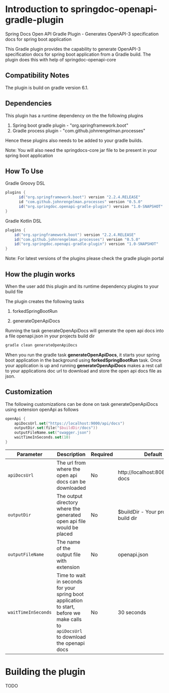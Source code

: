 # **Introduction to springdoc-openapi-gradle-plugin**

Spring Docs Open API Gradle Plugin - Generates OpenAPI-3 specification docs for spring boot application

This Gradle plugin provides the capability to generate OpenAPI-3 specification docs for spring boot application from a Gradle build. 
The plugin does this with help of springdoc-openapi-core

Compatibility Notes
-------------------

The plugin is build on gradle version 6.1. 

Dependencies
------------
This plugin has a runtime dependency on the the following plugins

1. Spring boot gradle plugin - "org.springframework.boot"
2. Gradle process plugin - "com.github.johnrengelman.processes"

Hence these plugins also needs to be added to your gradle builds.

Note: You will also need the springdocs-core jar file to be present in your spring boot application

How To Use
----------

Gradle Groovy DSL

```groovy
plugins {
      id("org.springframework.boot") version "2.2.4.RELEASE"
      id "com.github.johnrengelman.processes" version "0.5.0"
      id("org.springdoc.openapi-gradle-plugin") version "1.0-SNAPSHOT"
}
```

Gradle Kotlin DSL
```groovy
plugins {
    id("org.springframework.boot") version "2.2.4.RELEASE"
    id("com.github.johnrengelman.processes") version "0.5.0"
    id("org.springdoc.openapi-gradle-plugin") version "1.0-SNAPSHOT"
}
```

Note: For latest versions of the plugins please check the gradle plugin portal

How the plugin works
------------

When the user add this plugin and its runtime dependency plugins to your build file 

The plugin creates the following tasks

1. forkedSpringBootRun

2. generateOpenApiDocs

Running the task generateOpenApiDocs will generate the open api docs into a file openapi.json in your projects build dir

```bash
gradle clean generateOpenApiDocs
``` 

When you run the gradle task **generateOpenApiDocs**, it starts your spring boot application in the background using **forkedSpringBootRun** task.
Once your application is up and running **generateOpenApiDocs** makes a rest call to your applications doc url to download and store the open api docs file as json. 


Customization
-------------

The following customizations can be done on task generateOpenApiDocs using extension openApi as follows

```kotlin
openApi {
    apiDocsUrl.set("https://localhost:9000/api/docs")
    outputDir.set(file("$buildDir/docs"))
    outputFileName.set("swagger.json")
    waitTimeInSeconds.set(10)
}
```

Parameter | Description | Required | Default
--------- | ----------- | -------- | -------
`apiDocsUrl` |  The url from where the open api docs can be downloaded | No | http://localhost:8080/v3/api-docs
`outputDir` | The output directory where the generated open api file would be placed | No | $buildDir - Your projects build dir
`outputFileName` | The name of the output file with extension | No | openapi.json
`waitTimeInSeconds` | Time to wait in seconds for your spring boot application to start, before we make calls to `apiDocsUrl` to download the openapi docs | No | 30 seconds

# Building the plugin

TODO